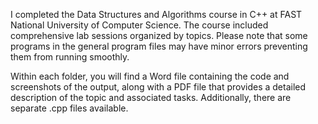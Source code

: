 I completed the Data Structures and Algorithms course in C++ at FAST National University of Computer Science.
The course included comprehensive lab sessions organized by topics.
Please note that some programs in the general program files
may have minor errors preventing them from running smoothly.

Within each folder, you will find a Word file containing the code and screenshots of the output,
along with a PDF file that provides a detailed description of the topic and associated tasks.
Additionally, there are separate .cpp files available.
